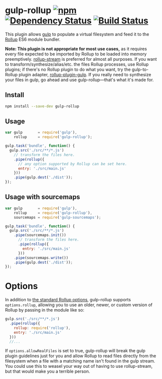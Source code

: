# gulp-rollup [![npm][npm-image]][npm-url] [![Dependency Status][david-image]][david-url] [![Build Status][travis-image]][travis-url]

This plugin allows [gulp](https://www.npmjs.com/package/gulp) to populate a virtual filesystem and feed it to the [Rollup](https://www.npmjs.com/package/rollup) ES6 module bundler.

**Note: This plugin is not appropriate for most use cases,** as it requires every file expected to be imported by Rollup to be loaded into memory preemptively. [rollup-stream](https://github.com/gulpjs/gulp/blob/master/docs/recipes/rollup-with-rollup-stream.md) is preferred for almost all purposes. If you want to transform/synthesize/alias/etc. the files Rollup processes, use Rollup plugins; if there's no Rollup plugin to do what you want, try the gulp-to-Rollup plugin adapter, [rollup-plugin-gulp](https://www.npmjs.com/package/rollup-plugin-gulp). If you really need to synthesize your files in gulp, go ahead and use gulp-rollup&mdash;that's what it's made for.

## Install

``` bash
npm install --save-dev gulp-rollup
```

## Usage

``` js
var gulp       = require('gulp'),
    rollup     = require('gulp-rollup');

gulp.task('bundle', function() {
  gulp.src('./src/**/*.js')
    // transform the files here.
    .pipe(rollup({
      // any option supported by Rollup can be set here.
      entry: './src/main.js'
    }))
    .pipe(gulp.dest('./dist'));
});
```

## Usage with sourcemaps

``` js
var gulp       = require('gulp'),
    rollup     = require('gulp-rollup'),
    sourcemaps = require('gulp-sourcemaps');

gulp.task('bundle', function() {
  gulp.src('./src/**/*.js')
    .pipe(sourcemaps.init())
      // transform the files here.
      .pipe(rollup({
        entry: './src/main.js'
      }))
    .pipe(sourcemaps.write())
    .pipe(gulp.dest('./dist'));
});
```

# Options

In addition to [the standard Rollup options](https://github.com/rollup/rollup/wiki/JavaScript-API), gulp-rollup supports `options.rollup`, allowing you to use an older, newer, or custom version of Rollup by passing in the module like so:

``` js
gulp.src('./src/**/*.js')
  .pipe(rollup({
    rollup: require('rollup'),
    entry: './src/main.js'
  }))
  //...
```

If `options.allowRealFiles` is set to true, gulp-rollup will break the gulp plugin guidelines just for you and allow Rollup to read files directly from the filesystem when a file with a matching name isn't found in the gulp stream. You could use this to weasel your way out of having to use rollup-stream, but that would make you a terrible person.

[npm-url]: https://npmjs.org/package/gulp-rollup
[npm-image]: https://img.shields.io/npm/v/gulp-rollup.svg
[david-url]: https://david-dm.org/mcasimir/gulp-rollup
[david-image]: https://img.shields.io/david/mcasimir/gulp-rollup/master.svg
[travis-url]: https://travis-ci.org/mcasimir/gulp-rollup
[travis-image]: https://img.shields.io/travis/mcasimir/gulp-rollup/master.svg
